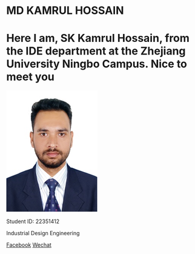 # MD KAMRUL HOSSAIN
# Here I am, SK Kamrul Hossain, from the IDE department at the Zhejiang University Ningbo Campus. Nice to meet you
![](image/photo.jpg)

Student ID: 22351412

Industrial Design Engineering

[Facebook](https://www.facebook.com/mdkamrulhasan016846/)
[Wechat](mdkamrulhasan016846)
